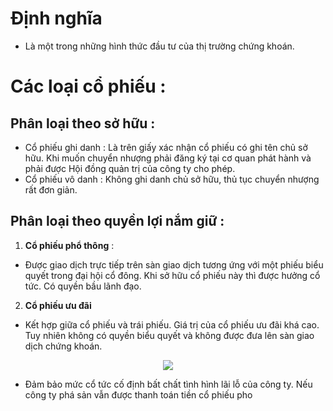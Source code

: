 # Định nghĩa 
- Là một trong những hình thức đầu tư của thị trường chứng khoán. 
# Các loại cổ phiếu :
## Phân loại theo sở hữu :
- Cổ phiếu ghi danh : Là trên giấy xác nhận cổ phiếu có ghi tên chủ sở hữu. Khi muốn chuyển nhượng phải đăng ký tại cơ quan phát hành và phải được Hội đồng quản trị của công ty cho phép.
- Cổ phiếu vô danh : Không ghi danh chủ sở hữu, thủ tục chuyển nhượng rất đơn giản.
## Phân loại theo quyền lợi nắm giữ :
1. **Cổ phiếu phổ thông** :
- Được giao dịch trực tiếp trên sàn giao dịch tương ứng với một phiếu biểu quyết trong đại hội cổ đông. Khi sở hữu cổ phiếu này thì được hưởng cổ tức. Có quyền bầu lãnh đạo.
2. **Cổ phiếu ưu đãi**
- Kết hợp giữa cổ phiếu và trái phiếu. Giá trị của cổ phiếu ưu đãi khá cao. Tuy nhiên không có quyền biểu quyết và không được đưa lên sàn giao dịch chứng khoán.

<center><img src="https://dautuhanghoa.com.vn/wp-content/uploads/2020/02/phan-loai-cho-phieu-pho-thong-va-uu-dai.jpg" /></center>

- Đảm bảo mức cổ tức cố định bất chất tình hình lãi lỗ của công ty. Nếu công ty phá sản vẫn được thanh toán tiền cổ phiếu pho
<!--stackedit_data:
eyJoaXN0b3J5IjpbMTcxMTEyMTE4OV19
-->